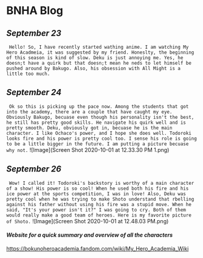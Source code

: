 

# BNHA Blog
## _September 23_
` Hello! So, I have recently started wathing anime. I am watching My Hero Acadmeia, it was suggested by my friend. Honeslty, the beginning of this season is kind of slow. Deku is just annoying me. Yes, he doesn;t have a quirk but that doesn;t mean he neds to let himself be pushed around by Bakugo. Also, his obsession with All Might is a little too much.`
## _September 24_
` Ok so this is picking up the pace now. Among the students that got into the academy, there are a couple that have caught my eye. Obviously Bakugo, becuase even though his personality isn't the best, he still has pretty good skills. He navigate his quirk well and is pretty smooth. Deku, obviously got in, becuase he is the main character. I like Ochaco's power, and I hope she does well. Todoroki looks fire and his power is pretty cool too. I sense his role is going to be a little bigger in the future. I am putting a picture becuase why not.`
![Image](Screen Shot 2020-10-01 at 12.33.30 PM 1.png)
## _September 26_
` Wow! I called it! Todoroki's backstory is worthy of a main character of a show! His power is so cool! When he used both his fire and his ice power at the sports competition, I was in love! Also, Deku was pretty cool when he was trying to make Shoto understand that rbelling against his father without using his fire was a stupid move. When he said, "It's your power isn't it?" I was going to cry. Both of them would really make a good team of heroes. Here is my favorite picture of Shoto.`
![Image](Screen Shot 2020-10-01 at 12.48.03 PM.png)

#### _Website for a quick summary and overview of all the characters_
https://bokunoheroacademia.fandom.com/wiki/My_Hero_Academia_Wiki
